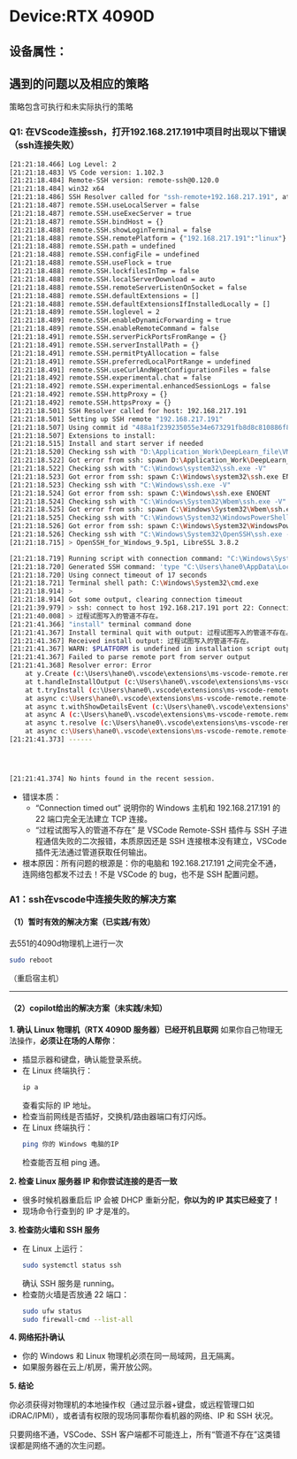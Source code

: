 # Device:RTX 4090D
## 设备属性：

## 遇到的问题以及相应的策略
策略包含可执行和未实际执行的策略  
### Q1:  在VScode连接ssh，打开192.168.217.191中项目时出现以下错误（ssh连接失败）  
``` bash
[21:21:18.466] Log Level: 2
[21:21:18.483] VS Code version: 1.102.3
[21:21:18.484] Remote-SSH version: remote-ssh@0.120.0
[21:21:18.484] win32 x64
[21:21:18.486] SSH Resolver called for "ssh-remote+192.168.217.191", attempt 1
[21:21:18.487] remote.SSH.useLocalServer = false
[21:21:18.487] remote.SSH.useExecServer = true
[21:21:18.487] remote.SSH.bindHost = {}
[21:21:18.488] remote.SSH.showLoginTerminal = false
[21:21:18.488] remote.SSH.remotePlatform = {"192.168.217.191":"linux"}
[21:21:18.488] remote.SSH.path = undefined
[21:21:18.488] remote.SSH.configFile = undefined
[21:21:18.488] remote.SSH.useFlock = true
[21:21:18.488] remote.SSH.lockfilesInTmp = false
[21:21:18.488] remote.SSH.localServerDownload = auto
[21:21:18.488] remote.SSH.remoteServerListenOnSocket = false
[21:21:18.488] remote.SSH.defaultExtensions = []
[21:21:18.488] remote.SSH.defaultExtensionsIfInstalledLocally = []
[21:21:18.489] remote.SSH.loglevel = 2
[21:21:18.489] remote.SSH.enableDynamicForwarding = true
[21:21:18.489] remote.SSH.enableRemoteCommand = false
[21:21:18.491] remote.SSH.serverPickPortsFromRange = {}
[21:21:18.491] remote.SSH.serverInstallPath = {}
[21:21:18.491] remote.SSH.permitPtyAllocation = false
[21:21:18.491] remote.SSH.preferredLocalPortRange = undefined
[21:21:18.491] remote.SSH.useCurlAndWgetConfigurationFiles = false
[21:21:18.492] remote.SSH.experimental.chat = false
[21:21:18.492] remote.SSH.experimental.enhancedSessionLogs = false
[21:21:18.492] remote.SSH.httpProxy = {}
[21:21:18.492] remote.SSH.httpsProxy = {}
[21:21:18.501] SSH Resolver called for host: 192.168.217.191
[21:21:18.501] Setting up SSH remote "192.168.217.191"
[21:21:18.507] Using commit id "488a1f239235055e34e673291fb8d8c810886f81" and quality "stable" for server
[21:21:18.507] Extensions to install: 
[21:21:18.515] Install and start server if needed
[21:21:18.520] Checking ssh with "D:\Application_Work\DeepLearn_file\VMware\bin\ssh.exe -V"
[21:21:18.522] Got error from ssh: spawn D:\Application_Work\DeepLearn_file\VMware\bin\ssh.exe ENOENT
[21:21:18.522] Checking ssh with "C:\Windows\system32\ssh.exe -V"
[21:21:18.523] Got error from ssh: spawn C:\Windows\system32\ssh.exe ENOENT
[21:21:18.523] Checking ssh with "C:\Windows\ssh.exe -V"
[21:21:18.524] Got error from ssh: spawn C:\Windows\ssh.exe ENOENT
[21:21:18.524] Checking ssh with "C:\Windows\System32\Wbem\ssh.exe -V"
[21:21:18.525] Got error from ssh: spawn C:\Windows\System32\Wbem\ssh.exe ENOENT
[21:21:18.525] Checking ssh with "C:\Windows\System32\WindowsPowerShell\v1.0\ssh.exe -V"
[21:21:18.526] Got error from ssh: spawn C:\Windows\System32\WindowsPowerShell\v1.0\ssh.exe ENOENT
[21:21:18.526] Checking ssh with "C:\Windows\System32\OpenSSH\ssh.exe -V"
[21:21:18.715] > OpenSSH_for_Windows_9.5p1, LibreSSL 3.8.2

[21:21:18.719] Running script with connection command: "C:\Windows\System32\OpenSSH\ssh.exe" -T -D 56234 "192.168.217.191" sh
[21:21:18.720] Generated SSH command: 'type "C:\Users\hane0\AppData\Local\Temp\vscode-linux-multi-line-command-192.168.217.191-436053696.sh" | "C:\Windows\System32\OpenSSH\ssh.exe" -T -D 56234 "192.168.217.191" sh'
[21:21:18.720] Using connect timeout of 17 seconds
[21:21:18.721] Terminal shell path: C:\Windows\System32\cmd.exe
[21:21:18.914] > 
[21:21:18.914] Got some output, clearing connection timeout
[21:21:39.979] > ssh: connect to host 192.168.217.191 port 22: Connection timed out
[21:21:40.008] > 过程试图写入的管道不存在。
[21:21:41.366] "install" terminal command done
[21:21:41.367] Install terminal quit with output: 过程试图写入的管道不存在。
[21:21:41.367] Received install output: 过程试图写入的管道不存在。
[21:21:41.367] WARN: $PLATFORM is undefined in installation script output.  Errors may be dropped.
[21:21:41.367] Failed to parse remote port from server output
[21:21:41.368] Resolver error: Error
    at y.Create (c:\Users\hane0\.vscode\extensions\ms-vscode-remote.remote-ssh-0.120.0\out\extension.js:2:744751)
    at t.handleInstallOutput (c:\Users\hane0\.vscode\extensions\ms-vscode-remote.remote-ssh-0.120.0\out\extension.js:2:742832)
    at t.tryInstall (c:\Users\hane0\.vscode\extensions\ms-vscode-remote.remote-ssh-0.120.0\out\extension.js:2:865534)
    at async c:\Users\hane0\.vscode\extensions\ms-vscode-remote.remote-ssh-0.120.0\out\extension.js:2:824246
    at async t.withShowDetailsEvent (c:\Users\hane0\.vscode\extensions\ms-vscode-remote.remote-ssh-0.120.0\out\extension.js:2:827501)
    at async A (c:\Users\hane0\.vscode\extensions\ms-vscode-remote.remote-ssh-0.120.0\out\extension.js:2:820760)
    at async t.resolve (c:\Users\hane0\.vscode\extensions\ms-vscode-remote.remote-ssh-0.120.0\out\extension.js:2:824898)
    at async c:\Users\hane0\.vscode\extensions\ms-vscode-remote.remote-ssh-0.120.0\out\extension.js:2:1113660
[21:21:41.373] ------




[21:21:41.374] No hints found in the recent session.
```
- 错误本质：
    - “Connection timed out” 说明你的 Windows 主机和 192.168.217.191 的 22 端口完全无法建立 TCP 连接。
    - “过程试图写入的管道不存在” 是 VSCode Remote-SSH 插件与 SSH 子进程通信失败的二次报错，本质原因还是 SSH 连接根本没有建立，VSCode 插件无法通过管道获取任何输出。
- 根本原因：所有问题的根源是：你的电脑和 192.168.217.191 之间完全不通，连网络包都发不过去！不是 VSCode 的 bug，也不是 SSH 配置问题。
### A1：ssh在vscode中连接失败的解决方案
#### （1）暂时有效的解决方案（已实践/有效）
去551的4090d物理机上进行一次
```bash
sudo reboot
```
（重启宿主机）

---

#### （2）copilot给出的解决方案（未实践/未知）
**1. 确认 Linux 物理机（RTX 4090D 服务器）已经开机且联网**
如果你自己物理无法操作，**必须让在场的人帮你**：
- 插显示器和键盘，确认能登录系统。
- 在 Linux 终端执行：
  ```bash
  ip a
  ```
  查看实际的 IP 地址。
- 检查当前网线是否插好，交换机/路由器端口有灯闪烁。
- 在 Linux 终端执行：
  ```bash
  ping 你的 Windows 电脑的IP
  ```
  检查能否互相 ping 通。  

**2. 检查 Linux 服务器 IP 和你尝试连接的是否一致**
- 很多时候机器重启后 IP 会被 DHCP 重新分配，**你以为的 IP 其实已经变了！**
- 现场命令行查到的 IP 才是准的。  

**3. 检查防火墙和 SSH 服务**
- 在 Linux 上运行：
  ```bash
  sudo systemctl status ssh
  ```
  确认 SSH 服务是 running。
- 检查防火墙是否放通 22 端口：
  ```bash
  sudo ufw status
  sudo firewall-cmd --list-all
  ```

**4. 网络拓扑确认**

- 你的 Windows 和 Linux 物理机必须在同一局域网，且无隔离。
- 如果服务器在云上/机房，需开放公网。  


**5. 结论**  

你必须获得对物理机的本地操作权（通过显示器+键盘，或远程管理口如 iDRAC/IPMI），或者请有权限的现场同事帮你看机器的网络、IP 和 SSH 状况。

只要网络不通，VSCode、SSH 客户端都不可能连上，所有“管道不存在”这类错误都是网络不通的次生问题。
